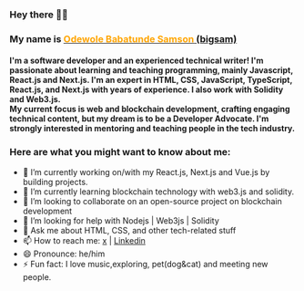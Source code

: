 ### Hey there 👋🏾
<h3> My name is <a href="https://x.com/big_sam29"><span style="color: orange;"> Odewole Babatunde Samson</span> (bigsam)</a></h3>

<h4>
I'm a software developer and an experienced technical writer! I'm passionate about learning and teaching programming, mainly Javascript, React.js and Next.js. I'm an expert in HTML, CSS, JavaScript, TypeScript, React.js, and Next.js with years of experience. I also work with Solidity and Web3.js.<br> My current focus is web and blockchain development, crafting engaging technical content, but my dream is to be a Developer Advocate.  I'm strongly interested in mentoring and teaching people in the tech industry.
</h4>

<h3>
Here are what you might want to know about me:
</h3>

- 🔭 I’m currently working on/with my React.js, Next.js and Vue.js by building projects.
- 🌱 I’m currently learning blockchain technology with web3.js and solidity.
- 👯 I’m looking to collaborate on an open-source project on blockchain development
- 🤔 I’m looking for help with Nodejs | Web3js | Solidity
- 💬 Ask me about HTML, CSS, and other tech-related stuff
- 📫 How to reach me: <a href="http://x.com/big_sam29">x</a> | <a href="https://www.linkedin.com/in/babatunde-samson">Linkedin</a> 
- 😄 Pronounce: he/him
- ⚡ Fun fact: I love music,exploring, pet(dog&cat) and meeting new people.

